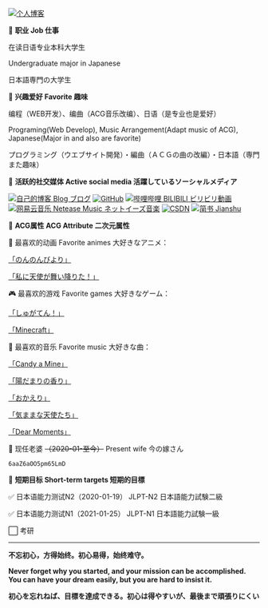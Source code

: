 [![个人博客](https://pic.imgdb.cn/item/6016bd293ffa7d37b3670c81.jpg)](https://passkou.com)

🎹 **职业 Job 仕事**

在读日语专业本科大学生

Undergraduate major in Japanese

日本語専門の大学生

🎹 **兴趣爱好 Favorite 趣味**

编程（WEB开发）、编曲（ACG音乐改编）、日语（是专业也是爱好）

Programing(Web Develop), Music Arrangement(Adapt music of ACG), Japanese(Major in and also are favorite)

プログラミング（ウエブサイト開発）・編曲（ＡＣＧの曲の改編）・日本語（専門また趣味）

🎹 **活跃的社交媒体 Active social media 活躍しているソーシャルメディア**

[![自己的博客 Blog ブログ](https://img.imgdb.cn/item/5ffd67853ffa7d37b3ed8862.png "自己的博客 Blog ブログ")](https://passkou.com)
[![GitHub](https://github.com/favicon.ico "GitHub")](https://github.com/Passkou)
[![哔哩哔哩 BILIBILI ビリビリ動画](https://bilibili.com/favicon.ico "哔哩哔哩 BILIBILI ビリビリ動画")](https://space.bilibili.com/660303135)
[![网易云音乐 Netease Music ネットイーズ音楽](https://s1.music.126.net/style/favicon.ico "网易云音乐 Netease Music ネットイーズ音楽")](https://music.163.com/#/artist?id=14074362)
[![CSDN](https://pic.imgdb.cn/item/6016b8f13ffa7d37b365780d.jpg)](https://blog.csdn.net/m0_55030384)
[![简书 Jianshu](https://www.jianshu.com/favicon.ico)](https://www.jianshu.com/u/1e533b70b3a8)

🎹 **ACG属性 ACG Attribute 二次元属性**

👭 最喜欢的动画 Favorite animes 大好きなアニメ：

[「のんのんびより」](https://baike.baidu.com/item/悠哉日常大王/9239022)

[「私に天使が舞い降りた！」](https://baike.baidu.com/item/天使降临到了我的身边！/23142371)

🎮 最喜欢的游戏 Favorite games 大好きなゲーム：

[「しゅがてん！」](http://recette.clearrave.co.jp/)

[「Minecraft」](https://www.minecraft.net)

🎵 最喜欢的音乐 Favorite music 大好きな曲：

[「Candy a Mine」](https://music.163.com/#/song?id=491233178)

[「陽だまりの香り」](https://music.163.com/#/song?id=1424028312)

[「おかえり」](https://www.kugou.com/song/#hash=3CF0D6404A1496D376DE2407F9E170EC&album_id=1018274)

[「気ままな天使たち」](https://www.kugou.com/song/#hash=A31AB510802CDE1FE8FBE80F078107E5&album_id=14938792)

[「Dear Moments」](https://music.163.com/#/song?id=1487339803)

💑 现任老婆 ~~（2020-01-至今）~~ Present wife 今の嫁さん

`6aaZ6aOO5pm65LmD`

🎹 **短期目标 Short-term targets 短期的目標**

✅ 日本语能力测试N2（2020-01-19） JLPT-N2  日本語能力試験二級

✅ 日本语能力测试N1（2021-01-25） JLPT-N1  日本語能力試験一級

⬜ 考研

---

**不忘初心，方得始终。初心易得，始终难守。**

**Never forget why you started, and your mission can be accomplished. You can have your dream easily, but you are hard to insist it.**

**初心を忘れねば、目標を達成できる。初心は得やすいが、最後まで頑張りにくい**
